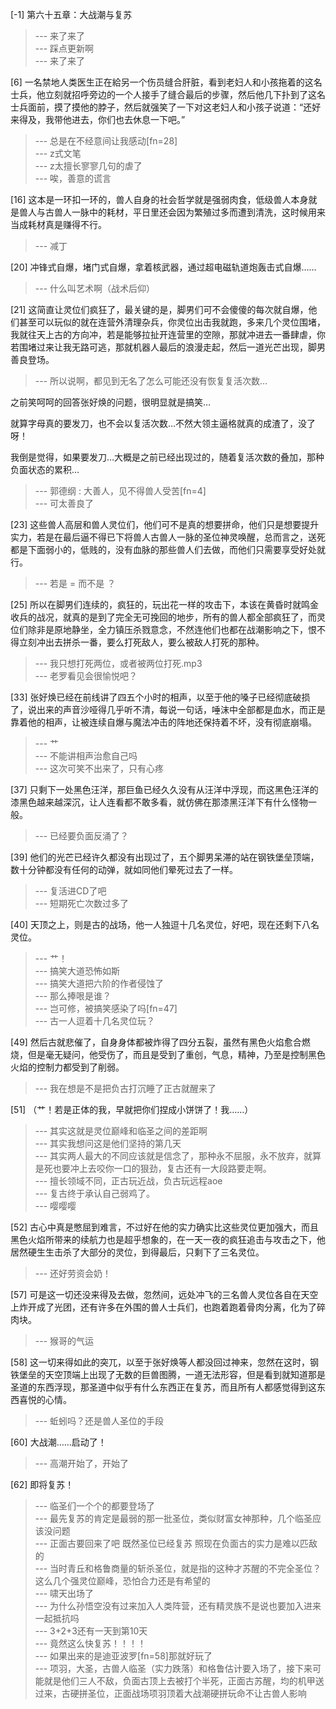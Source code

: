 
[-1] 第六十五章：大战潮与复苏
>--- 来了来了<br>
>--- 踩点更新啊<br>
>--- 来了来了<br>

[6] 一名禁地人类医生正在給另一个伤员缝合肝脏，看到老妇人和小孩拖着的这名士兵，他立刻就招呼旁边的一个人接手了缝合最后的步骤，然后他几下扑到了这名士兵面前，摸了摸他的脖子，然后就强笑了一下对这老妇人和小孩子说道：“还好来得及，我带他进去，你们也去休息一下吧。”
>--- 总是在不经意间让我感动[fn=28]<br>
>--- z式文笔<br>
>--- z太擅长寥寥几句的虐了<br>
>--- 唉，善意的谎言<br>

[16] 这本是一环扣一环的，兽人自身的社会哲学就是强弱肉食，低级兽人本身就是兽人与古兽人一脉中的耗材，平日里还会因为繁殖过多而遭到清洗，这时候用来当成耗材真是赚得不行。
>--- 减丁<br>

[20] 冲锋式自爆，堵门式自爆，拿着核武器，通过超电磁轨道炮轰击式自爆……
>--- 什么叫艺术啊（战术后仰）<br>

[21] 这简直让灵位们疯狂了，最关键的是，脚男们可不会傻傻的每次就自爆，他们甚至可以玩似的就在连营外清理杂兵，你灵位出击我就跑，多来几个灵位围堵，我就往天上古的方向冲，若是能够拉扯开连营里的空隙，那就冲进去一番肆虐，你若围堵过来让我无路可逃，那就机器人最后的浪漫走起，然后一道光芒出现，脚男善良登场。
>--- 所以说啊，都见到无名了怎么可能还没有恢复复活次数…

之前笑呵呵的回答张好焕的问题，很明显就是搞笑…

就算字母真的要发刀，也不会以复活次数…不然大领主逼格就真的成渣了，没了呀！

我倒是觉得，如果要发刀…大概是之前已经出现过的，随着复活次数的叠加，那种负面状态的累积…<br>
>--- 郭德纲 : 大善人，见不得兽人受苦[fn=4]<br>
>--- 可太善良了<br>

[23] 这些兽人高层和兽人灵位们，他们可不是真的想要拼命，他们只是想要提升实力，若是在最后逼不得已下将兽人古兽人一脉的圣位神灵唤醒，总而言之，送死都是下面弱小的，低贱的，没有血脉的那些兽人们去做，而他们只需要享受好处就行。
>--- 若是 = 而不是 ？<br>

[25] 所以在脚男们连续的，疯狂的，玩出花一样的攻击下，本该在黄昏时就鸣金收兵的战况，就真的是到了完全无可挽回的地步，所有的兽人都全部疯狂了，而灵位们除非是原地静坐，全力镇压杀戮意念，不然连他们也都在战潮影响之下，恨不得立刻冲出去拼杀一番，要么打死敌人，要么被敌人打死的那种。
>--- 我只想打死两位，或者被两位打死.mp3<br>
>--- 老罗看见会很愉悦吧？<br>

[33] 张好焕已经在前线讲了四五个小时的相声，以至于他的嗓子已经彻底破损了，说出来的声音沙哑得几乎听不清，每说一句话，唾沫中全部都是血水，而正是靠着他的相声，让被连续自爆与魔法冲击的阵地还保持着不坏，没有彻底崩塌。
>--- 艹<br>
>--- 不能讲相声治愈自己吗<br>
>--- 这次可笑不出来了，只有心疼<br>

[37] 只剩下一处黑色汪洋，那巨鱼已经久久没有从汪洋中浮现，而这黑色汪洋的漆黑色越来越深沉，让人连看都不敢多看，就仿佛在那漆黑汪洋下有什么怪物一般。
>--- 已经要负面反涌了？<br>

[39] 他们的光芒已经许久都没有出现过了，五个脚男呆滞的站在钢铁堡垒顶端，数十分钟都没有任何的动弹，就如同他们晕死过去了一样。
>--- 复活进CD了吧<br>
>--- 短期死亡次数过多了<br>

[40] 天顶之上，则是古的战场，他一人独逗十几名灵位，好吧，现在还剩下八名灵位。
>--- 艹！<br>
>--- 搞笑大道恐怖如斯<br>
>--- 搞笑大道把六阶的作者侵蚀了<br>
>--- 那么捧哏是谁？<br>
>--- 岂可修，被搞笑感染了吗[fn=47]<br>
>--- 古一人逗着十几名灵位玩？<br>

[49] 然后古就悲催了，自身身体都被炸得了四分五裂，虽然有黑色火焰愈合燃烧，但是毫无疑问，他受伤了，而且是受到了重创，气息，精神，乃至是控制黑色火焰的控制力都受到了削弱。
>--- 我在想是不是把负古打沉睡了正古就醒来了<br>

[51] （艹！若是正体的我，早就把你们捏成小饼饼了！我……）
>--- 其实这就是灵位巅峰和临圣之间的差距啊<br>
>--- 其实我想问这是他们坚持的第几天<br>
>--- 其实两人最大的不同应该就是信念了，那种永不屈服，永不放弃，就算是死也要冲上去咬你一口的狠劲，复古还有一大段路要走啊。<br>
>--- 擅长领域不同，正古玩近战，负古玩远程aoe<br>
>--- 复古终于承认自己弱鸡了。<br>
>--- 嘤嘤嘤<br>

[52] 古心中真是憋屈到难言，不过好在他的实力确实比这些灵位更加强大，而且黑色火焰所带来的续航力也是超乎想象的，在一天一夜的疯狂追击与攻击之下，他居然硬生生击杀了大部分的灵位，到得最后，只剩下了三名灵位。
>--- 还好劳资会奶！<br>

[57] 可是这一切还没来得及去做，忽然间，远处冲飞的三名兽人灵位各自在天空上炸开成了光团，还有许多在外围的兽人士兵们，也跑着跑着骨肉分离，化为了碎肉块。
>--- 猴哥的气运<br>

[58] 这一切来得如此的突兀，以至于张好焕等人都没回过神来，忽然在这时，钢铁堡垒的天空顶端上出现了无数的巨兽图腾，一道无法形容，但是看到就知道那是圣道的东西浮现，那圣道中似乎有什么东西正在复苏，而且所有人都感觉得到这东西喜悦的心情。
>--- 蚯蚓吗？还是兽人圣位的手段<br>

[60] 大战潮……启动了！
>--- 高潮开始了，开始了<br>

[62] 即将复苏！
>--- 临圣们一个个的都要登场了<br>
>--- 最先复苏的肯定是最弱的那一批圣位，类似财富女神那种，几个临圣应该没问题<br>
>--- 正面古要回来了吧 既然圣位已经复苏 照现在负面古的实力是难以匹敌的<br>
>--- 当时青丘和格鲁商量的斩杀圣位，就是指的这种才苏醒的不完全圣位？这么几个强灵位巅峰，恐怕合力还是有希望的<br>
>--- 啸天出场了<br>
>--- 为什么孙悟空没有过来加入人类阵营，还有精灵族不是说也要加入进来一起抵抗吗<br>
>--- 3+2+3还有一天到第10天<br>
>--- 竟然这么快复苏！！！！<br>
>--- 如果出来的是迪亚波罗[fn=58]那就好玩了<br>
>--- 项羽，大圣，古兽人临圣（实力跌落）和格鲁估计要入场了，接下来可能就是他们三人不敌，负面古顶上去被打个半死，正面古苏醒，均的机甲送过来，古硬拼圣位，正面战场项羽顶着大战潮硬拼玩命不让古兽人影响<br>
